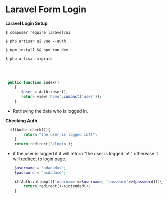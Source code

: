 # Laravel Form Login


**Laravel Login Setup**
```$
$ composer require laravel/ui

$ php artisan ui vue --auth

$ npm install && npm run dev

$ php artisan migrate
```

<br>
<br>

```php
 public function index()
    {
       $user = Auth::user();
       return view('home',compact('user')); 
    }
```
- Retrieving the data who is logged in.


**Checking Auth**
```php
  if(Auth::check()){
        return "the user is logged in!!";
    }
    return redirect('/login');
```

- if the user is logged it it will return "the user is logged in!!" otherwise it will redirect to login page.


```php
    $username = "adadadas";
    $password = "asdadasd";

    if(Auth::attempt(['username'=>$username, 'password'=>$password])){
        return redirect()->intended();
    }
```


